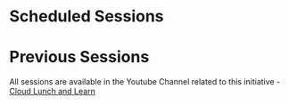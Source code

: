 # Scheduled Sessions

<script type="text/javascript" src="https://sessionize.com/api/v2/bv1fru5c/view/Sessions"></script>


# Previous Sessions

All sessions are available in the Youtube Channel related to this initiative - <a href="https://bit.ly/2K1Rcag" target="_blank">Cloud Lunch and Learn</a>
